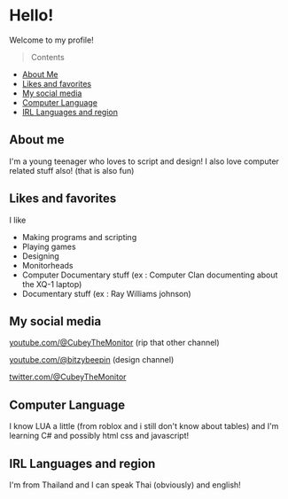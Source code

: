 # Hello!
Welcome to my profile!

> Contents
- [About Me](#about-me)
- [Likes and favorites](#likes-and-favorites)
- [My social media](#my-social-media)
- [Computer Language](#computer-language)
- [IRL Languages and region](#irl-languages-and-region)
## About me
I'm a young teenager who loves to script and design! I also love computer related stuff also! (that is also fun)

## Likes and favorites
I like
- Making programs and scripting
- Playing games
- Designing
- Monitorheads
- Computer Documentary stuff (ex : Computer Clan documenting about the XQ-1 laptop)
- Documentary stuff (ex : Ray Williams johnson)

## My social media
[youtube.com/@CubeyTheMonitor](https://youtube.com/@CubeyTheMonitor) (rip that other channel)

[youtube.com/@bitzybeepin](https://youtube.com/@bitzybeepin) (design channel)

[twitter.com/@CubeyTheMonitor](https://twitter.com/@CubeyTheMonitor)

## Computer Language
I know LUA a little (from roblox and i still don't know about tables) and I'm learning C# and possibly html css and javascript!

## IRL Languages and region
I'm from Thailand and I can speak Thai (obviously) and english!
